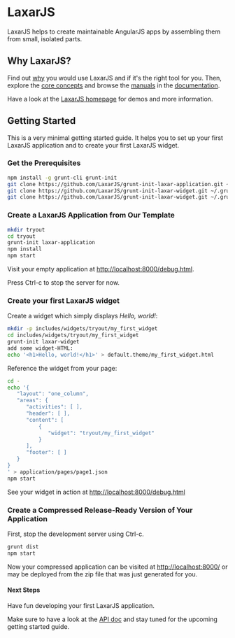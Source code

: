 # LaxarJS

LaxarJS helps to create maintainable AngularJS apps by assembling them from small, isolated parts.


## Why LaxarJS?

Find out [why](docs/why_laxar.md) you would use LaxarJS and if it's the right tool for you.
Then, explore the [core concepts](docs/concepts.md) and browse the [manuals](docs/manuals/index.md) in the [documentation](docs).

Have a look at the [LaxarJS homepage](http://laxarjs.org) for demos and more information.

## Getting Started

This is a very minimal getting started guide.
It helps you to set up your first LaxarJS application and to create your first LaxarJS widget.


### Get the Prerequisites

```sh
npm install -g grunt-cli grunt-init
git clone https://github.com/LaxarJS/grunt-init-laxar-application.git ~/.grunt-init/laxar-application
git clone https://github.com/LaxarJS/grunt-init-laxar-widget.git ~/.grunt-init/laxar-widget
git clone https://github.com/LaxarJS/grunt-init-laxar-widget.git ~/.grunt-init/laxar-activity
```


### Create a LaxarJS Application from Our Template

```sh
mkdir tryout
cd tryout
grunt-init laxar-application
npm install
npm start
```

Visit your empty application at [http://localhost:8000/debug.html](http://localhost:8000/debug.html).

Press Ctrl-c to stop the server for now.


### Create your first LaxarJS widget

Create a widget which simply displays _Hello, world!_:

```sh
mkdir -p includes/widgets/tryout/my_first_widget
cd includes/widgets/tryout/my_first_widget
grunt-init laxar-widget
add some widget-HTML:
echo '<h1>Hello, world!</h1>' > default.theme/my_first_widget.html
```

Reference the widget from your page:

```sh
cd -
echo '{
   "layout": "one_column",
   "areas": {
      "activities": [ ],
      "header": [ ],
      "content": [
          {
             "widget": "tryout/my_first_widget"
          }
      ],
      "footer": [ ]
   }
}
' > application/pages/page1.json
npm start
```

See your widget in action at [http://localhost:8000/debug.html](http://localhost:8000/debug.html)


### Create a Compressed Release-Ready Version of Your Application

First, stop the development server using Ctrl-c.

```sh
grunt dist
npm start
```

Now your compressed application can be visited at [http://localhost:8000/](http://localhost:8000/) or may be deployed from the zip file that was just generated for you.


#### Next Steps

Have fun developing your first LaxarJS application.

Make sure to have a look at the [API doc](docs/api/index.md) and stay tuned for the upcoming getting started guide.
